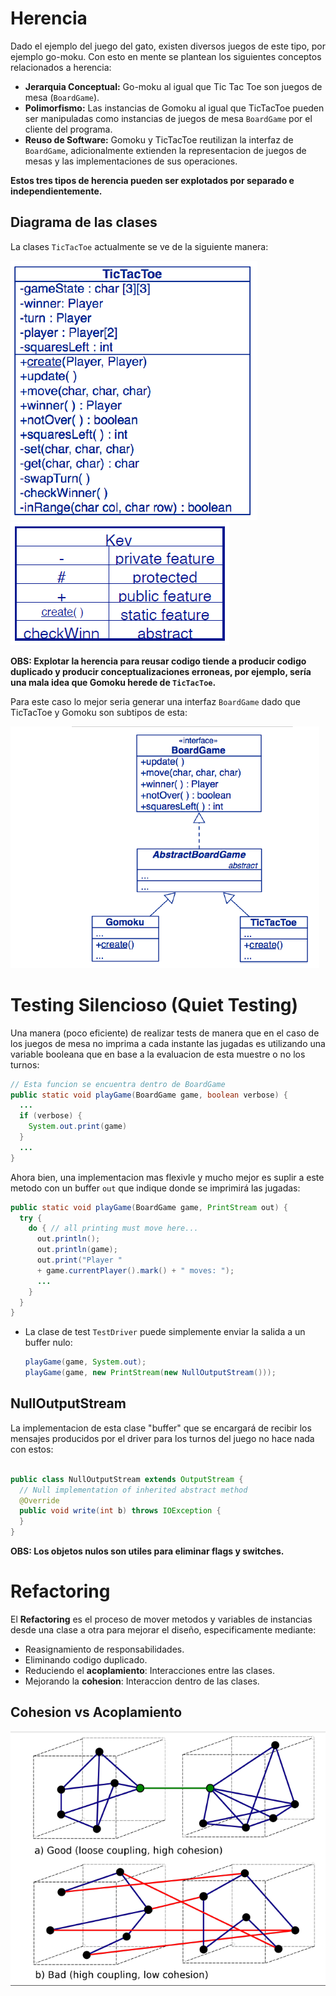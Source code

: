 # Herencia

Dado el ejemplo del juego del gato, existen diversos juegos de este tipo, por ejemplo go-moku. Con esto en mente se plantean los siguientes conceptos relacionados a herencia:
* **Jerarquia Conceptual:** Go-moku al igual que Tic Tac Toe son juegos de mesa (`BoardGame`).
* **Polimorfismo:** Las instancias de Gomoku al igual que TicTacToe pueden ser manipuladas como instancias de juegos de mesa `BoardGame` por el cliente del programa.
* **Reuso de Software:** Gomoku y TicTacToe reutilizan la interfaz de `BoardGame`, adicionalmente extienden la representacion de juegos de mesas y las implementaciones de sus operaciones.

**Estos tres tipos de herencia pueden ser explotados por separado e independientemente.**

## Diagrama de las clases

La clases `TicTacToe` actualmente se ve de la siguiente manera:

![](img/TicTacToeUML.PNG)
![](img/kev.PNG)

**OBS: Explotar la herencia para reusar codigo tiende a producir codigo duplicado y producir conceptualizaciones erroneas, por ejemplo, sería una mala idea que Gomoku herede de `TicTacToe`.**

Para este caso lo mejor seria generar una interfaz `BoardGame` dado que TicTacToe y Gomoku son subtipos de esta:

![](img/jerarquieClases.PNG)


# Testing Silencioso (Quiet Testing)

Una manera (poco eficiente) de realizar tests de manera que en el caso de los juegos de mesa no imprima a cada instante las jugadas es utilizando una variable booleana que en base a la evaluacion de esta muestre o no los turnos:

```java
// Esta funcion se encuentra dentro de BoardGame
public static void playGame(BoardGame game, boolean verbose) {
  ...
  if (verbose) {
    System.out.print(game)
  }
  ...
}
```

Ahora bien, una implementacion mas flexivle y mucho mejor es suplir a este metodo con un buffer `out` que indique donde se imprimirá las jugadas:

```java
public static void playGame(BoardGame game, PrintStream out) {
  try {
    do { // all printing must move here...
      out.println();
      out.println(game);
      out.print("Player "
      + game.currentPlayer().mark() + " moves: ");
      ...
    }
  }
}
```

* La clase de test `TestDriver` puede simplemente enviar la salida a un buffer nulo:

  ```java
  playGame(game, System.out);
  playGame(game, new PrintStream(new NullOutputStream()));
  ```

## NullOutputStream

La implementacion de esta clase "buffer" que se encargará de recibir los mensajes producidos por el driver para los turnos del juego no hace nada con estos:

```java

public class NullOutputStream extends OutputStream {
  // Null implementation of inherited abstract method
  @Override
  public void write(int b) throws IOException {
  }
}
```

**OBS: Los objetos nulos son utiles para eliminar flags y switches.**

# Refactoring

El **Refactoring** es el proceso de mover metodos y variables de instancias desde una clase a otra para mejorar el diseño, especificamente mediante:

* Reasignamiento de responsabilidades.
* Eliminando codigo duplicado.
* Reduciendo el **acoplamiento**: Interacciones entre las clases.
* Mejorando la **cohesion**: Interaccion dentro de las clases.

## Cohesion vs Acoplamiento

![](img/cohesionYacoplamiento.PNG)